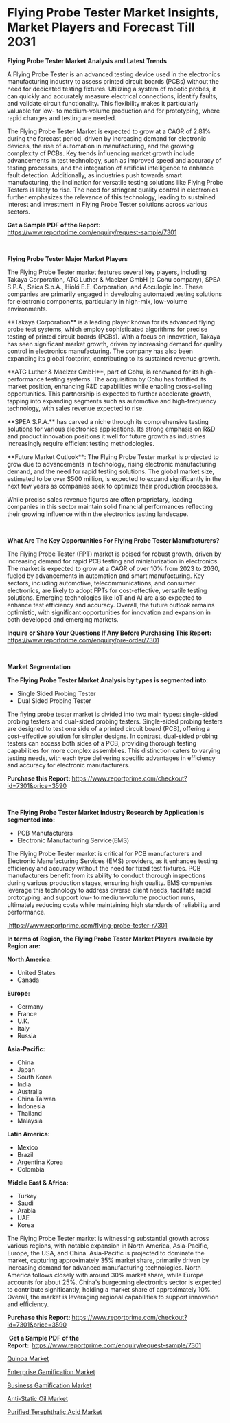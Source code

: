 <p><h1>Flying Probe Tester Market Insights, Market Players and Forecast Till 2031</h1></p><p><strong>Flying Probe Tester Market Analysis and Latest Trends</strong></p>
<p><p>A Flying Probe Tester is an advanced testing device used in the electronics manufacturing industry to assess printed circuit boards (PCBs) without the need for dedicated testing fixtures. Utilizing a system of robotic probes, it can quickly and accurately measure electrical connections, identify faults, and validate circuit functionality. This flexibility makes it particularly valuable for low- to medium-volume production and for prototyping, where rapid changes and testing are needed.</p><p>The Flying Probe Tester Market is expected to grow at a CAGR of 2.81% during the forecast period, driven by increasing demand for electronic devices, the rise of automation in manufacturing, and the growing complexity of PCBs. Key trends influencing market growth include advancements in test technology, such as improved speed and accuracy of testing processes, and the integration of artificial intelligence to enhance fault detection. Additionally, as industries push towards smart manufacturing, the inclination for versatile testing solutions like Flying Probe Testers is likely to rise. The need for stringent quality control in electronics further emphasizes the relevance of this technology, leading to sustained interest and investment in Flying Probe Tester solutions across various sectors.</p></p>
<p><strong>Get a Sample PDF of the Report:&nbsp;</strong> <a href="https://www.reportprime.com/enquiry/request-sample/7301">https://www.reportprime.com/enquiry/request-sample/7301</a></p>
<p>&nbsp;</p>
<p><strong>Flying Probe Tester Major Market Players</strong></p>
<p><p>The Flying Probe Tester market features several key players, including Takaya Corporation, ATG Luther & Maelzer GmbH (a Cohu company), SPEA S.P.A., Seica S.p.A., Hioki E.E. Corporation, and Acculogic Inc. These companies are primarily engaged in developing automated testing solutions for electronic components, particularly in high-mix, low-volume environments.</p><p>**Takaya Corporation** is a leading player known for its advanced flying probe test systems, which employ sophisticated algorithms for precise testing of printed circuit boards (PCBs). With a focus on innovation, Takaya has seen significant market growth, driven by increasing demand for quality control in electronics manufacturing. The company has also been expanding its global footprint, contributing to its sustained revenue growth.</p><p>**ATG Luther & Maelzer GmbH**, part of Cohu, is renowned for its high-performance testing systems. The acquisition by Cohu has fortified its market position, enhancing R&D capabilities while enabling cross-selling opportunities. This partnership is expected to further accelerate growth, tapping into expanding segments such as automotive and high-frequency technology, with sales revenue expected to rise.</p><p>**SPEA S.P.A.** has carved a niche through its comprehensive testing solutions for various electronics applications. Its strong emphasis on R&D and product innovation positions it well for future growth as industries increasingly require efficient testing methodologies. </p><p>**Future Market Outlook**: The Flying Probe Tester market is projected to grow due to advancements in technology, rising electronic manufacturing demand, and the need for rapid testing solutions. The global market size, estimated to be over $500 million, is expected to expand significantly in the next few years as companies seek to optimize their production processes.</p><p>While precise sales revenue figures are often proprietary, leading companies in this sector maintain solid financial performances reflecting their growing influence within the electronics testing landscape.</p></p>
<p>&nbsp;</p>
<p><strong>What Are The Key Opportunities For Flying Probe Tester Manufacturers?</strong></p>
<p><p>The Flying Probe Tester (FPT) market is poised for robust growth, driven by increasing demand for rapid PCB testing and miniaturization in electronics. The market is expected to grow at a CAGR of over 10% from 2023 to 2030, fueled by advancements in automation and smart manufacturing. Key sectors, including automotive, telecommunications, and consumer electronics, are likely to adopt FPTs for cost-effective, versatile testing solutions. Emerging technologies like IoT and AI are also expected to enhance test efficiency and accuracy. Overall, the future outlook remains optimistic, with significant opportunities for innovation and expansion in both developed and emerging markets.</p></p>
<p><strong>Inquire or Share Your Questions If Any Before Purchasing This Report:</strong> <a href="https://www.reportprime.com/enquiry/pre-order/7301">https://www.reportprime.com/enquiry/pre-order/7301</a></p>
<p>&nbsp;</p>
<p><strong>Market Segmentation</strong></p>
<p><strong>The Flying Probe Tester Market Analysis by types is segmented into:</strong></p>
<p><ul><li>Single Sided Probing Tester</li><li>Dual Sided Probing Tester</li></ul></p>
<p><p>The flying probe tester market is divided into two main types: single-sided probing testers and dual-sided probing testers. Single-sided probing testers are designed to test one side of a printed circuit board (PCB), offering a cost-effective solution for simpler designs. In contrast, dual-sided probing testers can access both sides of a PCB, providing thorough testing capabilities for more complex assemblies. This distinction caters to varying testing needs, with each type delivering specific advantages in efficiency and accuracy for electronic manufacturers.</p></p>
<p><strong>Purchase this Report:&nbsp;</strong><a href="https://www.reportprime.com/checkout?id=7301&price=3590">https://www.reportprime.com/checkout?id=7301&price=3590</a></p>
<p>&nbsp;</p>
<p><strong>The Flying Probe Tester Market Industry Research by Application is segmented into:</strong></p>
<p><ul><li>PCB Manufacturers</li><li>Electronic Manufacturing Service(EMS)</li></ul></p>
<p><p>The Flying Probe Tester market is critical for PCB manufacturers and Electronic Manufacturing Services (EMS) providers, as it enhances testing efficiency and accuracy without the need for fixed test fixtures. PCB manufacturers benefit from its ability to conduct thorough inspections during various production stages, ensuring high quality. EMS companies leverage this technology to address diverse client needs, facilitate rapid prototyping, and support low- to medium-volume production runs, ultimately reducing costs while maintaining high standards of reliability and performance.</p></p>
<p><a href="https://www.reportprime.com/flying-probe-tester-r7301">&nbsp;https://www.reportprime.com/flying-probe-tester-r7301</a></p>
<p><strong>In terms of Region, the Flying Probe Tester Market Players available by Region are:</strong></p>
<p>
    <p> <strong> North America: </strong>
        <ul>
            <li>United States</li>
            <li>Canada</li>
        </ul>
        </p> 
    <p> <strong> Europe: </strong>
        <ul>
            <li>Germany</li>
            <li>France</li>
            <li>U.K.</li>
            <li>Italy</li>
            <li>Russia</li>
        </ul>
        </p> 
    <p> <strong> Asia-Pacific: </strong>
        <ul>
            <li>China</li>
            <li>Japan</li>
            <li>South Korea</li>
            <li>India</li>
            <li>Australia</li>
            <li>China Taiwan</li>
            <li>Indonesia</li>
            <li>Thailand</li>
            <li>Malaysia</li>
        </ul>
        </p> 
    <p> <strong> Latin America: </strong>
        <ul>
            <li>Mexico</li>
            <li>Brazil</li>
            <li>Argentina Korea</li>
            <li>Colombia</li>
        </ul>
        </p> 
    <p> <strong> Middle East & Africa: </strong>
        <ul>
            <li>Turkey</li>
            <li>Saudi</li>
            <li>Arabia</li>
            <li>UAE</li>
            <li>Korea</li>
        </ul>
    </p>
    </p>
<p><p>The Flying Probe Tester market is witnessing substantial growth across various regions, with notable expansion in North America, Asia-Pacific, Europe, the USA, and China. Asia-Pacific is projected to dominate the market, capturing approximately 35% market share, primarily driven by increasing demand for advanced manufacturing technologies. North America follows closely with around 30% market share, while Europe accounts for about 25%. China's burgeoning electronics sector is expected to contribute significantly, holding a market share of approximately 10%. Overall, the market is leveraging regional capabilities to support innovation and efficiency.</p></p>
<p><strong>Purchase this Report: </strong><a href="https://www.reportprime.com/checkout?id=7301&price=3590">https://www.reportprime.com/checkout?id=7301&price=3590</a></p>
<p>&nbsp;<strong>Get a Sample PDF of the Report:&nbsp;&nbsp;</strong><a href="https://www.reportprime.com/enquiry/request-sample/7301">https://www.reportprime.com/enquiry/request-sample/7301</a></p>
<p><strong></strong></p>
<p><p><a href="https://www.linkedin.com/pulse/quinoa-market-revolution-2024-2031-trends-shaping-next-arwne?trackingId=3hLAO%2FsXSbWI0UAhdae1jQ%3D%3D">Quinoa Market</a></p><p><a href="https://medium.com/@eujr673/global-perspectives-on-enterprise-gamification-market-trends-challenges-and-forecast-2024-2031-18faca536c1f">Enterprise Gamification Market</a></p><p><a href="https://medium.com/@eujr673/strategic-market-insights-navigating-the-global-business-gamification-market-landscape-2024-2031-f9322427a6ec">Business Gamification Market</a></p><p><a href="https://issuu.com/reportprime-2/docs/anti-static-oil-market-size-2030.pp_2ab6444252104e">Anti-Static Oil Market</a></p><p><a href="https://www.linkedin.com/pulse/purified-terephthalic-acid-market2024-2031-industry-cchme?trackingId=oT5A%2FOfSRS%2BXT4TlPtmwGg%3D%3D">Purified Terephthalic Acid Market</a></p></p>